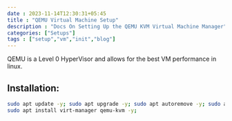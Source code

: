 ```yaml
---
date : 2023-11-14T12:30:31+05:45
title : "QEMU Virtual Machine Setup"
description : "Docs On Setting Up the QEMU KVM Virtual Machine Manager"
categories: ["Setups"]
tags : ["setup","vm","init","blog"]
---
```


QEMU is a Level 0 HyperVisor and allows for the best VM performance in linux.

## Installation:

```bash
sudo apt update -y; sudo apt upgrade -y; sudo apt autoremove -y; sudo apt autopurge;
sudo apt install virt-manager qemu-kvm -y;
```